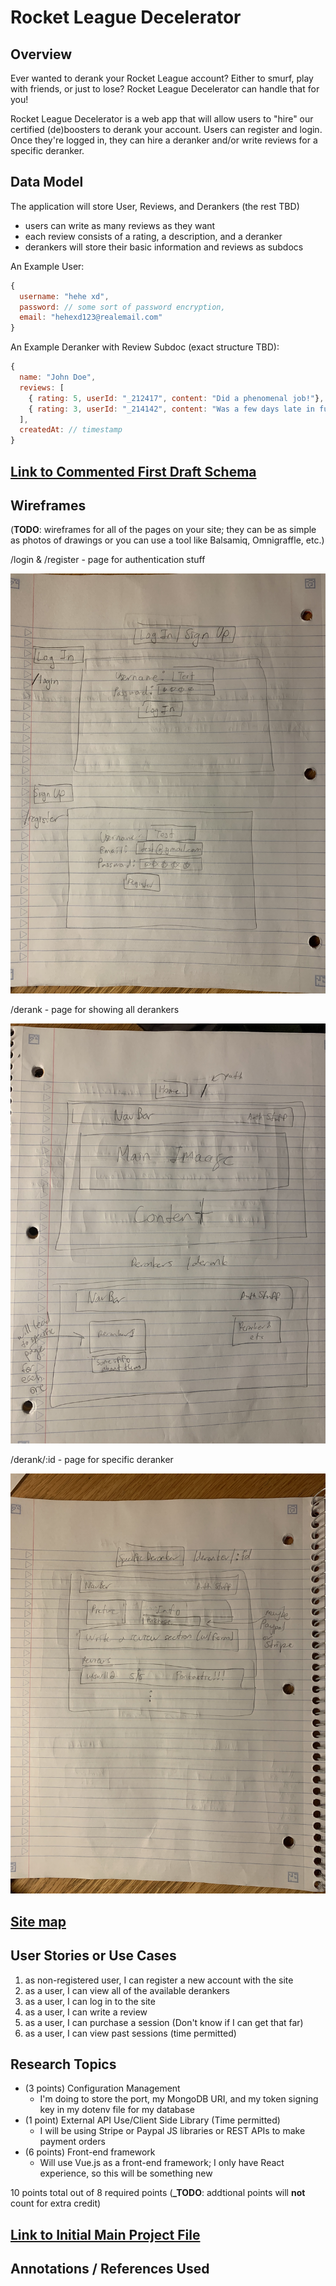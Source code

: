 # Rocket League Decelerator

## Overview

Ever wanted to derank your Rocket League account? Either to smurf, play with friends, or just to lose? Rocket League Decelerator can handle that for you!

Rocket League Decelerator is a web app that will allow users to "hire" our certified (de)boosters to derank your account. Users can register and login. Once they're logged in, they can hire a deranker and/or write reviews for a specific deranker.

## Data Model

The application will store User, Reviews, and Derankers (the rest TBD)

- users can write as many reviews as they want
- each review consists of a rating, a description, and a deranker
- derankers will store their basic information and reviews as subdocs

An Example User:

```javascript
{
  username: "hehe xd",
  password: // some sort of password encryption,
  email: "hehexd123@realemail.com"
}
```

An Example Deranker with Review Subdoc (exact structure TBD):

```javascript
{
  name: "John Doe",
  reviews: [
    { rating: 5, userId: "_212417", content: "Did a phenomenal job!"}, // userId refers to whow rote review
    { rating: 3, userId: "_214142", content: "Was a few days late in fulfilling the order"},
  ],
  createdAt: // timestamp
}
```

## [Link to Commented First Draft Schema](./backend/models/User.model.mjs)

## Wireframes

(**TODO**: wireframes for all of the pages on your site; they can be as simple as photos of drawings or you can use a tool like Balsamiq, Omnigraffle, etc.)

/login & /register - page for authentication stuff

![list create](documentation/login_signup.jpg)

/derank - page for showing all derankers

![list](documentation/derank.jpg)

/derank/:id - page for specific deranker

![list](documentation/specifc_derank.jpg)

## [Site map](documentation/site_map.jpg)

## User Stories or Use Cases

1. as non-registered user, I can register a new account with the site
2. as a user, I can view all of the available derankers
3. as a user, I can log in to the site
4. as a user, I can write a review
5. as a user, I can purchase a session (Don't know if I can get that far)
6. as a user, I can view past sessions (time permitted)

## Research Topics

- (3 points) Configuration Management
  - I'm doing to store the port, my MongoDB URI, and my token signing key in my dotenv file
    for my database
- (1 point) External API Use/Client Side Library (Time permitted)
  - I will be using Stripe or Paypal JS libraries or REST APIs to make payment orders
- (6 points) Front-end framework
  - Will use Vue.js as a front-end framework; I only have React experience, so this will be something new

10 points total out of 8 required points (**\_TODO**: addtional points will **not** count for extra credit)

## [Link to Initial Main Project File](app.mjs)

## Annotations / References Used

